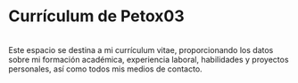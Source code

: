 # Currículum de Petox03
<br>
Este espacio se destina a mi currículum vitae, proporcionando los datos sobre mi formación académica, experiencia laboral, habilidades y proyectos personales, así como todos mis medios de contacto.
